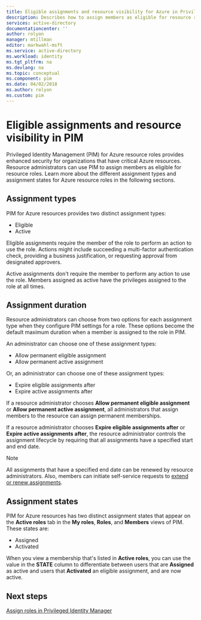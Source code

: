 ```yaml
---
title: Eligible assignments and resource visibility for Azure in Privileged Identity Management | Microsoft Docs
description: Describes how to assign members as eligible for resource roles when using PIM.
services: active-directory
documentationcenter: ''
author: rolyon
manager: mtillman
editor: markwahl-msft
ms.service: active-directory
ms.workload: identity
ms.tgt_pltfrm: na
ms.devlang: na
ms.topic: conceptual
ms.component: pim
ms.date: 04/02/2018
ms.author: rolyon
ms.custom: pim
---
```



# Eligible assignments and resource visibility in PIM

Privileged Identity Management (PIM) for Azure resource roles provides enhanced security for organizations that have critical Azure resources. Resource administrators can use PIM to assign members as eligible for resource roles. Learn more about the different assignment types and assignment states for Azure resource roles in the following sections. 

## Assignment types

PIM for Azure resources provides two distinct assignment types:

- Eligible
- Active

Eligible assignments require the member of the role to perform an action to use the role. Actions might include succeeding a multi-factor authentication check, providing a business justification, or requesting approval from designated approvers.

Active assignments don't require the member to perform any action to use the role. Members assigned as active have the privileges assigned to the role at all times.

## Assignment duration

Resource administrators can choose from two options for each assignment type when they configure PIM settings for a role. These options become the default maximum duration when a member is assigned to the role in PIM. 

An administrator can choose one of these assignment types:

- Allow permanent eligible assignment
- Allow permanent active assignment

Or, an administrator can choose one of these assignment types:

- Expire eligible assignments after
- Expire active assignments after

If a resource administrator chooses **Allow permanent eligible assignment** or **Allow permanent active assignment**, all administrators that assign members to the resource can assign permanent memberships.

If a resource administrator chooses **Expire eligible assignments after** or **Expire active assignments after**, the resource administrator controls the assignment lifecycle by requiring that all assignments have a specified start and end date.

> [!NOTE] 
> All assignments that have a specified end date can be renewed by resource administrators. Also, members can initiate self-service requests to [extend or renew assignments](pim-resource-roles-renew-extend.md).


## Assignment states

PIM for Azure resources has two distinct assignment states that appear on the **Active roles** tab in the **My roles**, **Roles**, and **Members** views of PIM. These states are:

- Assigned
- Activated

When you view a membership that's listed in **Active roles**, you can use the value in the **STATE** column to differentiate between users that are **Assigned** as active and users that **Activated** an eligible assignment, and are now active.

## Next steps

[Assign roles in Privileged Identity Manager](pim-resource-roles-assign-roles.md)
